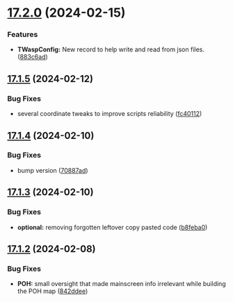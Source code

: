 # [17.2.0](https://github.com/Torwent/WaspLib/compare/v17.1.5...v17.2.0) (2024-02-15)


### Features

* **TWaspConfig:** New record to help write and read from json files. ([883c6ad](https://github.com/Torwent/WaspLib/commit/883c6ad4a0ebeacec9045aca6560e1ab5e87d5f2))



## [17.1.5](https://github.com/Torwent/WaspLib/compare/v17.1.4...v17.1.5) (2024-02-12)


### Bug Fixes

* several coordinate tweaks to improve scripts reliability ([fc40112](https://github.com/Torwent/WaspLib/commit/fc401121c76716ab46ee5d42f678da473ae0e024))



## [17.1.4](https://github.com/Torwent/WaspLib/compare/v17.1.3...v17.1.4) (2024-02-10)


### Bug Fixes

* bump version ([70887ad](https://github.com/Torwent/WaspLib/commit/70887ad552ec39cd6c7214e2fdb439833705585c))



## [17.1.3](https://github.com/Torwent/WaspLib/compare/v17.1.2...v17.1.3) (2024-02-10)


### Bug Fixes

* **optional:** removing forgotten leftover copy pasted code ([b8feba0](https://github.com/Torwent/WaspLib/commit/b8feba03232bc0e6656f086df962e1d16fee4b89))



## [17.1.2](https://github.com/Torwent/WaspLib/compare/v17.1.1...v17.1.2) (2024-02-08)


### Bug Fixes

* **POH:** small oversight that made mainscreen info irrelevant while building the POH map ([842ddee](https://github.com/Torwent/WaspLib/commit/842ddee442fe02b162efe63eb95933cb028fd714))



